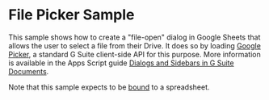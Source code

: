 # File Picker Sample

This sample shows how to create a "file-open" dialog in Google Sheets that
allows the user to select a file from their Drive. It does so by loading
[Google Picker](https://developers.google.com/picker/), a standard G Suite
client-side API for this purpose. More information is available in the Apps
Script guide
[Dialogs and Sidebars in G Suite Documents](https://developers.google.com/apps-script/guides/dialogs#file-open_dialogs).

Note that this sample expects to be
[bound](https://developers.google.com/apps-script/guides/bound)
to a spreadsheet.
